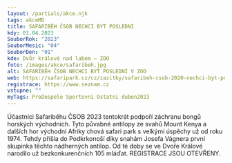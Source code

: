 ```yaml
---
layout: /partials/akce.njk
tags: akceMD
title: SAFARIBĚH ČSOB NECHCI BÝT POSLEDNÍ
kdy: 01.04.2023
SouborRok: "2023"
SouborMesic: "04"
SouborDen: "01"
kde: Dvůr králové nad labem – ZOO
foto: /images/akce/safaribeh.jpg
alt: SAFARIBĚH ČSOB NECHCI BÝT POSLEDNÍ V ZOO
web: https://safaripark.cz/cz/zazitky/safaribeh-csob-2020-nechci-byt-posledni?fbclid=IwAR2zKGZSr54aPD2qtHzNFWHP0rCROka8QtPpxgLDO2srN5bewBqtGwcBOok
registrace: https://www.seznam.cz
vstupne: ""
myTags: ProDospele Sportovni Ostatni duben2023
---
```


Účastníci Safariběhu ČSOB 2023 tentokrát podpoří záchranu bongů horských východních. Tyto půvabné antilopy ze svahů Mount Kenya a dalších hor východní Afriky chová safari park s velkými úspěchy už od roku 1974. Tehdy příšla do Podkrkonoší díky snahám Josefa Vágnera první skupinka těchto nádherných antilop. Od té doby se ve Dvoře Králové narodilo už bezkonkurenčních 105 mláďat. REGISTRACE JSOU OTEVŘENY.